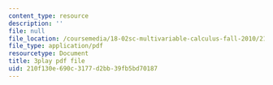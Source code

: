 ```yaml
---
content_type: resource
description: ''
file: null
file_location: /coursemedia/18-02sc-multivariable-calculus-fall-2010/210f130e690c3177d2bb39fb5bd70187_YmAMEi-Faz8.pdf
file_type: application/pdf
resourcetype: Document
title: 3play pdf file
uid: 210f130e-690c-3177-d2bb-39fb5bd70187
---
```

